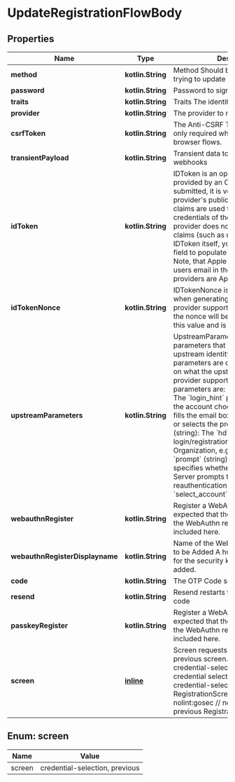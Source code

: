 
# UpdateRegistrationFlowBody

## Properties
| Name | Type | Description | Notes |
| ------------ | ------------- | ------------- | ------------- |
| **method** | **kotlin.String** | Method  Should be set to profile when trying to update a profile. |  |
| **password** | **kotlin.String** | Password to sign the user up with |  |
| **traits** | **kotlin.String** | Traits  The identity&#39;s traits. |  |
| **provider** | **kotlin.String** | The provider to register with |  |
| **csrfToken** | **kotlin.String** | The Anti-CSRF Token  This token is only required when performing browser flows. |  [optional] |
| **transientPayload** | **kotlin.String** | Transient data to pass along to any webhooks |  [optional] |
| **idToken** | **kotlin.String** | IDToken is an optional id token provided by an OIDC provider  If submitted, it is verified using the OIDC provider&#39;s public key set and the claims are used to populate the OIDC credentials of the identity. If the OIDC provider does not store additional claims (such as name, etc.) in the IDToken itself, you can use the &#x60;traits&#x60; field to populate the identity&#39;s traits. Note, that Apple only includes the users email in the IDToken.  Supported providers are Apple Google |  [optional] |
| **idTokenNonce** | **kotlin.String** | IDTokenNonce is the nonce, used when generating the IDToken. If the provider supports nonce validation, the nonce will be validated against this value and is required. |  [optional] |
| **upstreamParameters** | **kotlin.String** | UpstreamParameters are the parameters that are passed to the upstream identity provider.  These parameters are optional and depend on what the upstream identity provider supports. Supported parameters are: &#x60;login_hint&#x60; (string): The &#x60;login_hint&#x60; parameter suppresses the account chooser and either pre-fills the email box on the sign-in form, or selects the proper session. &#x60;hd&#x60; (string): The &#x60;hd&#x60; parameter limits the login/registration process to a Google Organization, e.g. &#x60;mycollege.edu&#x60;. &#x60;prompt&#x60; (string): The &#x60;prompt&#x60; specifies whether the Authorization Server prompts the End-User for reauthentication and consent, e.g. &#x60;select_account&#x60;. |  [optional] |
| **webauthnRegister** | **kotlin.String** | Register a WebAuthn Security Key  It is expected that the JSON returned by the WebAuthn registration process is included here. |  [optional] |
| **webauthnRegisterDisplayname** | **kotlin.String** | Name of the WebAuthn Security Key to be Added  A human-readable name for the security key which will be added. |  [optional] |
| **code** | **kotlin.String** | The OTP Code sent to the user |  [optional] |
| **resend** | **kotlin.String** | Resend restarts the flow with a new code |  [optional] |
| **passkeyRegister** | **kotlin.String** | Register a WebAuthn Security Key  It is expected that the JSON returned by the WebAuthn registration process is included here. |  [optional] |
| **screen** | [**inline**](#Screen) | Screen requests navigation to a previous screen.  This must be set to credential-selection to go back to the credential selection screen. credential-selection RegistrationScreenCredentialSelection nolint:gosec // not a credential previous RegistrationScreenPrevious |  [optional] |


<a id="Screen"></a>
## Enum: screen
| Name | Value |
| ---- | ----- |
| screen | credential-selection, previous |



